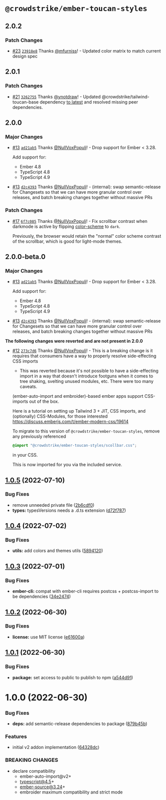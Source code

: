 # `@crowdstrike/ember-toucan-styles`

## 2.0.2

### Patch Changes

- [#23](https://github.com/CrowdStrike/ember-toucan-styles/pull/23) [`23918e8`](https://github.com/CrowdStrike/ember-toucan-styles/commit/23918e897216ac956a46915d22f89519c41e1cf3) Thanks [@mfurniss](https://github.com/mfurniss)! - Updated color matrix to match current design spec

## 2.0.1

### Patch Changes

- [#21](https://github.com/CrowdStrike/ember-toucan-styles/pull/21) [`3262755`](https://github.com/CrowdStrike/ember-toucan-styles/commit/3262755df4639ff1573c53aa811c556bc3ae0d4b) Thanks [@ynotdraw](https://github.com/ynotdraw)! - Updated @crowdstrike/tailwind-toucan-base dependency [to latest](https://github.com/CrowdStrike/tailwind-toucan-base/releases/tag/v3.4.0) and resolved missing peer dependencies.

## 2.0.0

### Major Changes

- [#13](https://github.com/CrowdStrike/ember-toucan-styles/pull/13) [`ad21ab5`](https://github.com/CrowdStrike/ember-toucan-styles/commit/ad21ab56f9ad51b385d6616795aacfb1df7ff741) Thanks [@NullVoxPopuli](https://github.com/NullVoxPopuli)! - Drop support for Ember < 3.28.

  Add support for:

  - Ember 4.8
  - TypeScript 4.8
  - TypeScript 4.9

- [#13](https://github.com/CrowdStrike/ember-toucan-styles/pull/13) [`d2c4393`](https://github.com/CrowdStrike/ember-toucan-styles/commit/d2c4393114e8a479c4e94e0275232232e16842a6) Thanks [@NullVoxPopuli](https://github.com/NullVoxPopuli)! - (internal): swap semantic-release for Changesets so that we can have more granular control over releases, and batch breaking changes together without massive PRs

### Patch Changes

- [#17](https://github.com/CrowdStrike/ember-toucan-styles/pull/17) [`6f7c085`](https://github.com/CrowdStrike/ember-toucan-styles/commit/6f7c0852ba99fe06189298f81fe6aa03d864bf24) Thanks [@NullVoxPopuli](https://github.com/NullVoxPopuli)! - Fix scrollbar contrast when darkmode is active by flipping [color-scheme][mdn-color-scheme]
  to `dark`.

  Previously, the browser would retain the "normal" color scheme contrast of the scrollbar, which
  is good for light-mode themes.

  [mdn-color-scheme]: https://developer.mozilla.org/en-US/docs/Web/CSS/color-scheme

## 2.0.0-beta.0

### Major Changes

- [#13](https://github.com/CrowdStrike/ember-toucan-styles/pull/13) [`ad21ab5`](https://github.com/CrowdStrike/ember-toucan-styles/commit/ad21ab56f9ad51b385d6616795aacfb1df7ff741) Thanks [@NullVoxPopuli](https://github.com/NullVoxPopuli)! - Drop support for Ember < 3.28.

  Add support for:

  - Ember 4.8
  - TypeScript 4.8
  - TypeScript 4.9

- [#13](https://github.com/CrowdStrike/ember-toucan-styles/pull/13) [`d2c4393`](https://github.com/CrowdStrike/ember-toucan-styles/commit/d2c4393114e8a479c4e94e0275232232e16842a6) Thanks [@NullVoxPopuli](https://github.com/NullVoxPopuli)! - (internal): swap semantic-release for Changesets so that we can have more granular control over releases, and batch breaking changes together without massive PRs

**The following changes were reverted and are not present in 2.0.0**

- [#12](https://github.com/CrowdStrike/ember-toucan-styles/pull/12) [`273c7d6`](https://github.com/CrowdStrike/ember-toucan-styles/commit/273c7d681658233554d4825f6dfbfa1c3c896353) Thanks [@NullVoxPopuli](https://github.com/NullVoxPopuli)! - This is a breaking change is it requires that consumers have a way to properly resolve side-effecting CSS imports

  - This was reverted because it's not possible to have a side-effecting import in a way that doesn't introduce footguns when it comes to tree shaking, svelting unused modules, etc. There were too many caveats.

  (ember-auto-import and embroider)-based ember apps support CSS-imports out of the box.

  Here is a tutorial on setting up Tailwind 3 + JIT, CSS imports, and (optionally) CSS-Modules, for those interested https://discuss.emberjs.com/t/ember-modern-css/19614

  To migrate to this version of `@crowdstrike/ember-toucan-styles`, remove any previously referenced

  ```css
  @import "@crowdstrike/ember-toucan-styles/scollbar.css";
  ```

  in your CSS.

  This is now imported for you via the included service.

## [1.0.5](https://github.com/CrowdStrike/ember-toucan-styles/compare/v1.0.4...v1.0.5) (2022-07-10)

### Bug Fixes

- remove unneeded private file ([2b6cdf0](https://github.com/CrowdStrike/ember-toucan-styles/commit/2b6cdf0a5a5ec784917c4c0a0a2955e0c0b33918))
- **types:** typesVersions needs a .d.ts extension ([d72f787](https://github.com/CrowdStrike/ember-toucan-styles/commit/d72f78731d91b9ea4be43a39d7994828f3b848d9))

## [1.0.4](https://github.com/CrowdStrike/ember-toucan-styles/compare/v1.0.3...v1.0.4) (2022-07-02)

### Bug Fixes

- **utils:** add colors and themes utils ([5894120](https://github.com/CrowdStrike/ember-toucan-styles/commit/5894120019deca03b122e2ae0fb5f858788152b3))

## [1.0.3](https://github.com/CrowdStrike/ember-toucan-styles/compare/v1.0.2...v1.0.3) (2022-07-01)

### Bug Fixes

- **ember-cli:** compat with ember-cli requires postcss + postcss-import to be dependencies ([34e2474](https://github.com/CrowdStrike/ember-toucan-styles/commit/34e24745581e1cd1921a09094965bd7af9ac0178))

## [1.0.2](https://github.com/CrowdStrike/ember-toucan-styles/compare/v1.0.1...v1.0.2) (2022-06-30)

### Bug Fixes

- **license:** use MIT license ([e61600a](https://github.com/CrowdStrike/ember-toucan-styles/commit/e61600af0d6226752136f43eca9e3adab4def191))

## [1.0.1](https://github.com/CrowdStrike/ember-toucan-styles/compare/v1.0.0...v1.0.1) (2022-06-30)

### Bug Fixes

- **package:** set access to public to publish to npm ([a544d91](https://github.com/CrowdStrike/ember-toucan-styles/commit/a544d91fff3a5f2abe9c93978243f1f7efb8bd87))

# 1.0.0 (2022-06-30)

### Bug Fixes

- **deps:** add semantic-release dependencies to package ([879b45b](https://github.com/CrowdStrike/ember-toucan-styles/commit/879b45b1f3244dde8eafdb007370f76cfa579458))

### Features

- initial v2 addon implementation ([64328dc](https://github.com/CrowdStrike/ember-toucan-styles/commit/64328dce313ff60df062d6765d65aa4256dd9513))

### BREAKING CHANGES

- declare compatibility
  - ember-auto-import@v2+
  - typescript@4.5+
  - ember-source@3.24+
  - embroider maximum compatibility and strict mode
